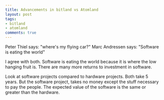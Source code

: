 ```yaml
---
title: Advancements in bitland vs Atomland
layout: post
tags:
- bitland
- atomland
comments: true
---
```


Peter Thiel says: "where's my flying car?"
Marc Andressen says: "Software is eating the world"

I agree with both. Software is eating the world because it is where the low hanging fruit is. There are many more returns to investment in software. 

Look at software projects compared to hardware projects. Both take 5 years. But the software project, takes no money except the stuff necessary to pay the people. The expected value of the software is the same or greater than the hardware. 

